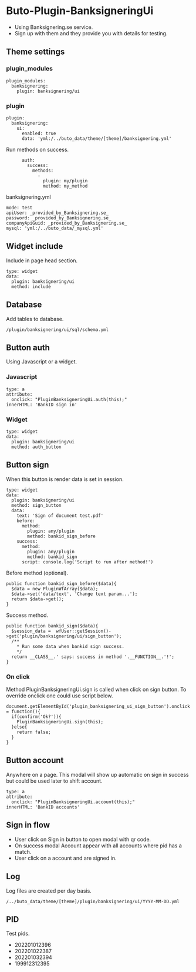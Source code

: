 # Buto-Plugin-BanksigneringUi
- Using Banksignering.se service.
- Sign up with them and they provide you with details for testing.

## Theme settings
### plugin_modules
```
plugin_modules:
  banksignering:
    plugin: banksignering/ui
```
### plugin
```
plugin:
  banksignering:
    ui:
      enabled: true
      data: 'yml:/../buto_data/theme/[theme]/banksignering.yml'
```
Run methods on success.
```
      auth:
        success:
          methods:
            -
              plugin: my/plugin
              method: my_method
```
banksignering.yml
```
mode: test
apiUser: _provided_by_Banksignering.se_
password: _provided_by_Banksignering.se_
companyApiGuid: _provided_by_Banksignering.se_
mysql: 'yml:/../buto_data/_mysql.yml'
```


## Widget include
Include in page head section.
```
type: widget
data:
  plugin: banksignering/ui
  method: include          
```

## Database
Add tables to database.
```
/plugin/banksignering/ui/sql/schema.yml
```

## Button auth
Using Javascript or a widget.
### Javascript
```
type: a
attribute:
  onclick: "PluginBanksigneringUi.auth(this);"
innerHTML: 'BankID sign in'
```
### Widget
```
type: widget
data:
  plugin: banksignering/ui
  method: auth_button
```

## Button sign
When this button is render data is set in session.
```
type: widget
data:
  plugin: banksignering/ui
  method: sign_button
  data:
    text: 'Sign of document test.pdf'
    before:
      method:
        plugin: any/plugin
        method: bankid_sign_before
    success:
      method:
        plugin: any/plugin
        method: bankid_sign
      script: console.log('Script to run after method!')
```
Before method (optional).
```
public function bankid_sign_before($data){
  $data = new PluginWfArray($data);
  $data->set('data/text', 'Change text param...');
  return $data->get();
}
```
Success method.
```
public function bankid_sign($data){
  $session_data =  wfUser::getSession()->get('plugin/banksignering/ui/sign_button');
  /**
    * Run some data when bankid sign success.
    */
  return __CLASS__.' says: success in method '.__FUNCTION__.'!';
}
```

### On click
Method PluginBanksigneringUi.sign is called when click on sign button. To override onclick one could use script below.
```
document.getElementById('plugin_banksignering_ui_sign_button').onclick = function(){
  if(confirm('Ok?')){
    PluginBanksigneringUi.sign(this);
  }else{
    return false;
  }
}
```

## Button account
Anywhere on a page. This modal will show up automatic on sign in success but could be used later to shift account.
```
type: a
attribute:
  onclick: "PluginBanksigneringUi.account(this);"
innerHTML: 'BankID accounts'
```

## Sign in flow
- User click on Sign in button to open modal with qr code.
- On success modal Account appear with all accounts where pid has a match.
- User click on a account and are signed in.

## Log
Log files are created per day basis.
```
/../buto_data/theme/[theme]/plugin/banksignering/ui/YYYY-MM-DD.yml
```

## PID
Test pids.
- 202201012396
- 202201022387
- 202201032394
- 199912312395


